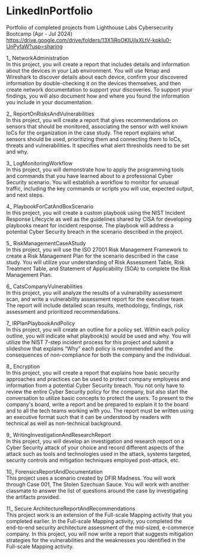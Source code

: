 # LinkedInPortfolio
Portfolio of completed projects from Lighthouse Labs Cybersecurity Bootcamp (Apr - Jul 2024)
https://drive.google.com/drive/folders/13X1iRoOKIUjlxXLtV-kpkIu0-UnPyfaW?usp=sharing

1_ NetworkAdministration <br>
In this project, you will create a report that includes details and information about the devices in your Lab environment. You will use Nmap and Wireshark to discover details about each device, confirm your discovered information by double-checking it on the devices themselves, and then create network documentation to support your discoveries. To support your findings, you will also document how and where you found the information you include in your documentation.

2_ ReportOnRisksAndVulnerabilities <br>
In this project, you will create a report that gives recommendations on sensors that should be monitored, associating the sensor with well known IoCs for the organization in the case study. The report explains what sensors should be used, prioritizing them and connecting them to IoCs, threats and vulnerabilities. It specifies what alert thresholds need to be set and why.

3_ LogMonitoringWorkflow <br>
In this project, you will demonstrate how to apply the programming tools and commands that you have learned about to a professional Cyber Security scenario. You will establish a workflow to monitor for unusual traffic, including the key commands or scripts you will use, expected output, and next steps.

4_ PlaybookForCatAndBoxScenario <br>
In this project, you will create a custom playbook using the NIST Incident Response Lifecycle as well as the guidelines shared by CISA for developing playbooks meant for incident response. The playbook will address a potential Cyber Security breach in the scenario described in the project.

5_ RiskManagementCaseAStudy <br>
In this project, you will use the ISO 27001 Risk Management Framework to create a Risk Management Plan for the scenario described in the case study. You will utilize your understanding of Risk Assessment Table, Risk Treatment Table, and Statement of Applicability (SOA) to complete the Risk Management Plan.

6_ CatsCompanyVulnerabilities <br>
In this project, you will analyze the results of a vulnerability assessment scan, and write a vulnerability assessment report for the executive team. The report will include detailed scan results, methodology, findings, risk assessment and prioritized recommendations.

7_ IRPlanPlaybookAndPolicy <br>
In this project, you will create an outline for a policy set. Within each policy outline, you will indicate what playbook(s) would be used and why. You will utilize the NIST 7-step incident process for this project and submit a slideshow that explains “Why” each policy is recommended and the consequences of non-compliance for both the company and the individual.

8_ Encryption <br>
In this project, you will create a report that explains how basic security approaches and practices can be used to protect company employess and information from a potential Cyber Security breach. You not only have to review the entire Cyber Security policy for the company, but also start the conversation to utilize basic concepts to protect the users.
To present to the company's board, write a report and be prepared to explain it to the board and to all the tech teams working with you.
The report must be written using an executive format such that it can be understood by readers with technical as well as non-technical background.

9_ WritingInvestigationAndResearchReport <br>
In this project, you will develop an investigation and research report on a Cyber Security attack of your choice and record different aspects of the attack such as tools and technologies used in the attack, systems targeted, security controls and mitigation techniques employed post-attack, etc.

10_ ForensicsReportAndDocumentation <br>
This project uses a scenario created by DFIR Madness. You will work through Case 001, The Stolen Szechuan Sauce. You will work with another classmate to answer the list of questions around the case by investigating the artifacts provided.

11_ Secure ArchitectureReportAndRecommendations <br>
This project work is an extension of the Full-scale Mapping activity that you completed earlier. In the Full-scale Mapping activity, you completed the end-to-end security architecture assessment of the mid-sized, e-commerce company. In this project, you will now write a report that suggests mitigation strategies for the vulnerabilities and the weaknesses you identified in the Full-scale Mapping activity.
